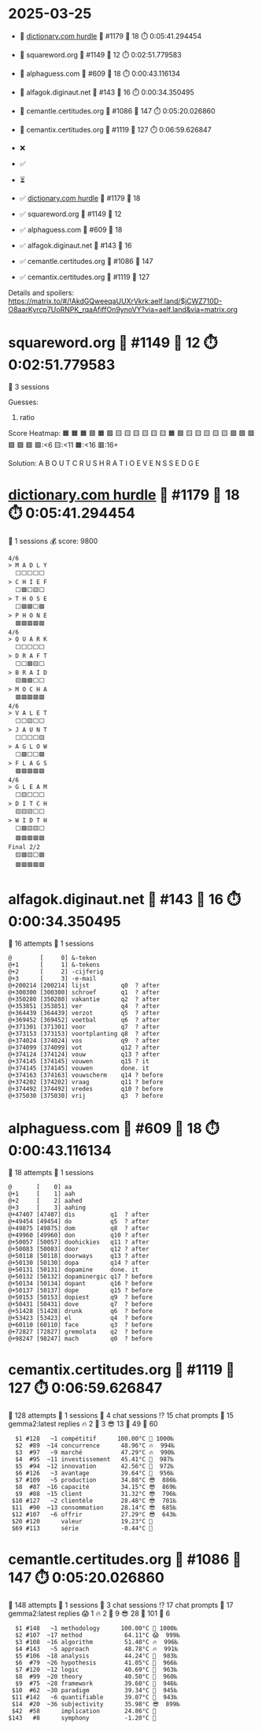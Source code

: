# 2025-03-25

- 🔗 [dictionary.com hurdle](https://play.dictionary.com/games/todays-hurdle) 🧩 #1179 🥳 18 ⏱️ 0:05:41.294454
- 🔗 squareword.org 🧩 #1149 🥳 12 ⏱️ 0:02:51.779583
- 🔗 alphaguess.com 🧩 #609 🥳 18 ⏱️ 0:00:43.116134
- 🔗 alfagok.diginaut.net 🧩 #143 🥳 16 ⏱️ 0:00:34.350495
- 🔗 cemantle.certitudes.org 🧩 #1086 🥳 147 ⏱️ 0:05:20.026860
- 🔗 cemantix.certitudes.org 🧩 #1119 🥳 127 ⏱️ 0:06:59.626847

- ❌
- ✅
- ⏳

- ✅ [dictionary.com hurdle](https://play.dictionary.com/games/todays-hurdle) 🧩 #1179 🥳 18
- ✅ squareword.org 🧩 #1149 🥳 12
- ✅ alphaguess.com 🧩 #609 🥳 18
- ✅ alfagok.diginaut.net 🧩 #143 🥳 16
- ✅ cemantle.certitudes.org 🧩 #1086 🥳 147
- ✅ cemantix.certitudes.org 🧩 #1119 🥳 127

Details and spoilers: https://matrix.to/#/!AkdGQweeqaUUXrVkrk:aelf.land/$jCWZ710D-O8aarKyrcp7UoRNPK_rqaAfiffOn9ynoVY?via=aelf.land&via=matrix.org

# squareword.org 🧩 #1149 🥳 12 ⏱️ 0:02:51.779583

📜 3 sessions

Guesses:
1. ratio

Score Heatmap:
    🟧 🟧 🟧 🟩 🟧
    🟩 🟨 🟨 🟨 🟨
    🟨 🟨 🟧 🟩 🟨
    🟨 🟨 🟨 🟨 🟩
    🟩 🟩 🟩 🟩 🟩
    🟩:<6 🟨:<11 🟧:<16 🟥:16+

Solution:
    A B O U T
    C R U S H
    R A T I O
    E V E N S
    S E D G E

# [dictionary.com hurdle](https://play.dictionary.com/games/todays-hurdle) 🧩 #1179 🥳 18 ⏱️ 0:05:41.294454

📜 1 sessions
💰 score: 9800

    4/6
    > M A D L Y
      ⬜⬜⬜⬜⬜
    > C H I E F
      ⬜🟩⬜🟨⬜
    > T H O S E
      ⬜🟩🟩⬜🟩
    > P H O N E
      🟩🟩🟩🟩🟩
    4/6
    > Q U A R K
      ⬜⬜⬜⬜⬜
    > D R A F T
      ⬜⬜🟩🟨⬜
    > B R A I D
      🟨🟩🟩⬜⬜
    > M O C H A
      🟩🟩🟩🟩🟩
    4/6
    > V A L E T
      ⬜⬜🟨⬜⬜
    > J A U N T
      ⬜⬜⬜⬜🟨
    > A G L O W
      ⬜🟩⬜⬜🟩
    > F L A G S
      🟩🟩🟩🟩🟩
    4/6
    > G L E A M
      ⬜🟨⬜⬜⬜
    > D I T C H
      🟨🟨🟨⬜⬜
    > W I D T H
      ⬜🟩🟨🟨⬜
      🟩🟩🟩🟩🟩
    Final 2/2
      🟨🟩🟨⬜🟩
      🟩🟩🟩🟩🟩

# alfagok.diginaut.net 🧩 #143 🥳 16 ⏱️ 0:00:34.350495

🤔 16 attempts
📜 1 sessions

    @        [     0] &-teken       
    @+1      [     1] &-tekens      
    @+2      [     2] -cijferig     
    @+3      [     3] -e-mail       
    @+200214 [200214] lijst         q0  ? after
    @+300300 [300300] schroef       q1  ? after
    @+350280 [350280] vakantie      q2  ? after
    @+353851 [353851] ver           q4  ? after
    @+364439 [364439] verzot        q5  ? after
    @+369452 [369452] voetbal       q6  ? after
    @+371301 [371301] voor          q7  ? after
    @+373153 [373153] voortplanting q8  ? after
    @+374024 [374024] vos           q9  ? after
    @+374099 [374099] vot           q12 ? after
    @+374124 [374124] vouw          q13 ? after
    @+374145 [374145] vouwen        q15 ? it
    @+374145 [374145] vouwen        done. it
    @+374163 [374163] vouwscherm    q14 ? before
    @+374202 [374202] vraag         q11 ? before
    @+374492 [374492] vredes        q10 ? before
    @+375030 [375030] vrij          q3  ? before

# alphaguess.com 🧩 #609 🥳 18 ⏱️ 0:00:43.116134

🤔 18 attempts
📜 1 sessions

    @       [    0] aa           
    @+1     [    1] aah          
    @+2     [    2] aahed        
    @+3     [    3] aahing       
    @+47407 [47407] dis          q1  ? after
    @+49454 [49454] do           q5  ? after
    @+49875 [49875] dom          q8  ? after
    @+49960 [49960] don          q10 ? after
    @+50057 [50057] doohickies   q11 ? after
    @+50083 [50083] door         q12 ? after
    @+50118 [50118] doorways     q13 ? after
    @+50130 [50130] dopa         q14 ? after
    @+50131 [50131] dopamine     done. it
    @+50132 [50132] dopaminergic q17 ? before
    @+50134 [50134] dopant       q16 ? before
    @+50137 [50137] dope         q15 ? before
    @+50153 [50153] dopiest      q9  ? before
    @+50431 [50431] dove         q7  ? before
    @+51428 [51428] drunk        q6  ? before
    @+53423 [53423] el           q4  ? before
    @+60110 [60110] face         q3  ? before
    @+72827 [72827] gremolata    q2  ? before
    @+98247 [98247] mach         q0  ? before

# cemantix.certitudes.org 🧩 #1119 🥳 127 ⏱️ 0:06:59.626847

🤔 128 attempts
📜 1 sessions
🫧 4 chat sessions
⁉️ 15 chat prompts
🤖 15 gemma2:latest replies
🔥  2 🥵  3 😎 13 🥶 49 🧊 60

      $1 #128   ~1 compétitif      100.00°C 🥳 1000‰
      $2  #89  ~14 concurrence      48.96°C 🔥  994‰
      $3  #97   ~9 marché           47.29°C 🔥  990‰
      $4  #95  ~11 investissement   45.41°C 🥵  987‰
      $5  #94  ~12 innovation       42.56°C 🥵  972‰
      $6 #126   ~3 avantage         39.64°C 🥵  956‰
      $7 #109   ~5 production       34.88°C 😎  886‰
      $8  #87  ~16 capacité         34.15°C 😎  869‰
      $9  #88  ~15 client           31.32°C 😎  796‰
     $10 #127   ~2 clientèle        28.48°C 😎  701‰
     $11  #90  ~13 consommation     28.14°C 😎  685‰
     $12 #107   ~6 offrir           27.29°C 😎  643‰
     $20 #120      valeur           19.23°C 🥶
     $69 #113      série            -0.44°C 🧊

# cemantle.certitudes.org 🧩 #1086 🥳 147 ⏱️ 0:05:20.026860

🤔 148 attempts
📜 1 sessions
🫧 3 chat sessions
⁉️ 17 chat prompts
🤖 17 gemma2:latest replies
😱   1 🔥   2 🥵   9 😎  28 🥶 101 🧊   6

      $1 #148   ~1 methodology      100.00°C 🥳 1000‰
      $2 #107  ~17 method            64.11°C 😱  999‰
      $3 #108  ~16 algorithm         51.40°C 🔥  996‰
      $4 #143   ~5 approach          48.78°C 🔥  991‰
      $5 #106  ~18 analysis          44.24°C 🥵  983‰
      $6  #79  ~26 hypothesis        41.05°C 🥵  966‰
      $7 #120  ~12 logic             40.69°C 🥵  963‰
      $8  #99  ~20 theory            40.50°C 🥵  960‰
      $9  #75  ~28 framework         39.60°C 🥵  946‰
     $10  #62  ~30 paradigm          39.34°C 🥵  945‰
     $11 #142   ~6 quantifiable      39.07°C 🥵  943‰
     $14  #20  ~36 subjectivity      35.98°C 😎  899‰
     $42  #58      implication       24.86°C 🥶
    $143   #8      symphony          -1.20°C 🧊
